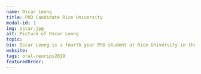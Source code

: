 ```yaml
---
name: Oscar Leong
title: PhD Candidate Rice University
modal-id: 1
img: oscar.jpg    
alt: Picture of Oscar Leong
topic: 
bio: Oscar Leong is a fourth year PhD student at Rice University in the  Computational and Applied Mathematics department and a Visiting  Scholar at Northeastern University under the supervision of Dr. Paul  Hand. He is also a National Science Foundation Graduate Research  Fellow. His current research focuses on developing algorithms to solve  inverse problems with natural image priors inspired by deep learning  with provable recovery guarantees.
website: 
tags: oral-neurips2019
featuredOrder: 
---
```

